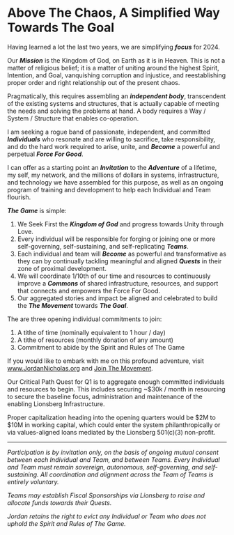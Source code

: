 # Above The Chaos, A Simplified Way Towards The Goal 

Having learned a lot the last two years, we are simplifying ***focus*** for 2024. 

Our ***Mission*** is the Kingdom of God, on Earth as it is in Heaven. This is not a matter of religious belief; it is a matter of uniting around the highest Spirit, Intention, and Goal, vanquishing corruption and injustice, and reestablishing proper order and right relationship out of the present chaos. 

Pragmatically, this requires assembling an ***independent body***, transcendent of the existing systems and structures, that is actually capable of meeting the needs and solving the problems at hand. A body requires a Way / System / Structure that enables co-operation.  

I am seeking a rogue band of passionate, independent, and committed ***Individuals*** who resonate and are willing to sacrifice, take responsibility, and do the hard work required to arise, unite, and ***Become*** a powerful and perpetual ***Force For Good***. 

I can offer as a starting point an ***Invitation*** to the ***Adventure*** of a lifetime, my self, my network, and the millions of dollars in systems, infrastructure, and technology we have assembled for this purpose, as well as an ongoing program of training and development to help each Individual and Team flourish. 

***The Game*** is simple: 

1. We Seek First the ***Kingdom of God*** and progress towards Unity through Love. 
2. Every individual will be responsible for forging or joining one or more self-governing, self-sustaining, and self-replicating ***Teams***. 
3. Each individual and team will ***Become*** as powerful and transformative as they can by continually tackling meaningful and aligned ***Quests*** in their zone of proximal development. 
4. We will coordinate 1/10th of our time and resources to continuously improve a ***Commons*** of shared infrastructure, resources, and support that connects and empowers the Force For Good.
5. Our aggregated stories and impact be aligned and celebrated to build the ***The Movement*** towards ***The Goal***.

The are three opening individual commitments to join: 

1. A tithe of time (nominally equivalent to 1 hour / day)   
2. A tithe of resources (monthly donation of any amount)  
3. Commitment to abide by the Spirit and Rules of The Game  

If you would like to embark with me on this profound adventure, visit www.JordanNicholas.org and [Join The Movement](https://jordannicholas.org/join_the_movement). 

Our Critical Path Quest for Q1 is to aggregate enough committed individuals and resources to begin. This includes securing ~$30k / month in resourcing to secure the baseline focus, administration and maintenance of the enabling Lionsberg Infrastructure.  

Proper capitalization heading into the opening quarters would be $2M to $10M in working capital, which could enter the system philanthropically or via values-aligned loans mediated by the Lionsberg 501(c)(3) non-profit. 

______

*Participation is by invitation only, on the basis of ongoing mutual consent between each Individual and Team, and between Teams. Every Individual and Team must remain sovereign, autonomous, self-governing, and self-sustaining. All coordination and alignment across the Team of Teams is entirely voluntary.* 

*Teams may establish Fiscal Sponsorships via Lionsberg to raise and allocate funds towards their Quests.*

*Jordan retains the right to evict any Individual or Team who does not uphold the Spirit and Rules of The Game.*